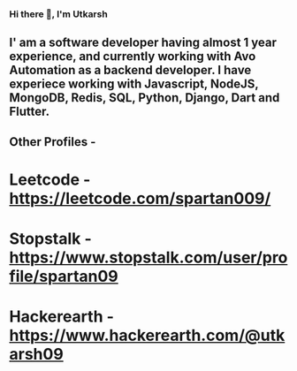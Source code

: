 ### Hi there 👋, I'm Utkarsh
## I' am a software developer having almost 1 year experience, and currently working with Avo Automation as a backend developer. I have experiece working with Javascript, NodeJS, MongoDB, Redis, SQL, Python, Django, Dart and Flutter. 

## Other Profiles - 
# Leetcode - https://leetcode.com/spartan009/
# Stopstalk - https://www.stopstalk.com/user/profile/spartan09
# Hackerearth - https://www.hackerearth.com/@utkarsh09

<!--
**raj09utkarsh/raj09utkarsh** is a ✨ _special_ ✨ repository because its `README.md` (this file) appears on your GitHub profile.

Here are some ideas to get you started:

- 🔭 I’m currently working on ...
- 🌱 I’m currently learning ...
- 👯 I’m looking to collaborate on ...
- 🤔 I’m looking for help with ...
- 💬 Ask me about ...
- 📫 How to reach me: ...
- 😄 Pronouns: ...
- ⚡ Fun fact: ...
-->
